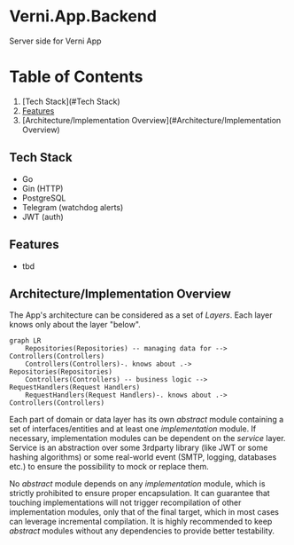 # Verni.App.Backend
Server side for Verni App
# Table of Contents
1. [Tech Stack](#Tech Stack)
2. [Features](#Features)
3. [Architecture/Implementation Overview](#Architecture/Implementation Overview)
## Tech Stack
- Go
- Gin (HTTP)
- PostgreSQL
- Telegram (watchdog alerts)
- JWT (auth)
## Features 
- tbd
## Architecture/Implementation Overview
The App's architecture can be considered as a set of _Layers_. Each layer knows only about the layer "below".

```mermaid
graph LR
    Repositories(Repositories) -- managing data for --> Controllers(Controllers)
    Controllers(Controllers)-. knows about .-> Repositories(Repositories)
    Controllers(Controllers) -- business logic --> RequestHandlers(Request Handlers)
    RequestHandlers(Request Handlers)-. knows about .-> Controllers(Controllers)
```

Each part of domain or data layer has its own *abstract* module containing a set of interfaces/entities and at least one *implementation* module. If necessary, implementation modules can be dependent on the *service* layer. Service is an abstraction over some 3rdparty library (like JWT or some hashing algorithms) or some real-world event (SMTP, logging, databases etc.) to ensure the possibility to mock or replace them.

No *abstract* module depends on any *implementation* module, which is strictly prohibited to ensure proper encapsulation. It can guarantee that touching implementations will not trigger recompilation of other implementation modules, only that of the final target, which in most cases can leverage incremental compilation. It is highly recommended to keep *abstract* modules without any dependencies to provide better testability.
